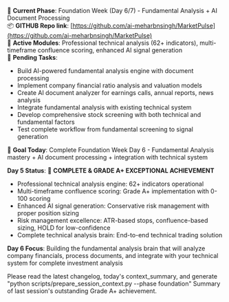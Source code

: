 🧠 **Current Phase**: Foundation Week (Day 6/7) - Fundamental Analysis + AI Document Processing  
📦 **GITHUB Repo link**: [https://github.com/ai-meharbnsingh/MarketPulse](https://github.com/ai-meharbnsingh/MarketPulse)  
🧹 **Active Modules**: Professional technical analysis (62+ indicators), multi-timeframe confluence scoring, enhanced AI signal generation  
🚧 **Pending Tasks**:

*   Build AI-powered fundamental analysis engine with document processing
*   Implement company financial ratio analysis and valuation models
*   Create AI document analyzer for earnings calls, annual reports, news analysis
*   Integrate fundamental analysis with existing technical system
*   Develop comprehensive stock screening with both technical and fundamental factors
*   Test complete workflow from fundamental screening to signal generation

🎯 **Goal Today**: Complete Foundation Week Day 6 - Fundamental Analysis mastery + AI document processing + integration with technical system

**Day 5 Status**: 🎉 **COMPLETE & GRADE A+ EXCEPTIONAL ACHIEVEMENT**

*   Professional technical analysis engine: 62+ indicators operational
*   Multi-timeframe confluence scoring: Grade A+ implementation with 0-100 scoring
*   Enhanced AI signal generation: Conservative risk management with proper position sizing
*   Risk management excellence: ATR-based stops, confluence-based sizing, HOLD for low-confidence
*   Complete technical analysis brain: End-to-end technical trading solution

**Day 6 Focus**: Building the fundamental analysis brain that will analyze company financials, process documents, and integrate with your technical system for complete investment analysis

Please read the latest changelog, today's context\_summary, and generate "python scripts/prepare\_session\_context.py --phase foundation" Summary of last session's outstanding Grade A+ achievement.